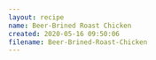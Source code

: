 ```yaml
---
layout: recipe
name: Beer-Brined Roast Chicken
created: 2020-05-16 09:50:06
filename: Beer-Brined-Roast-Chicken
---
```

